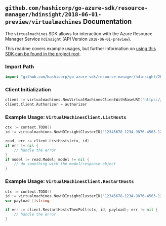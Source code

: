 
## `github.com/hashicorp/go-azure-sdk/resource-manager/hdinsight/2018-06-01-preview/virtualmachines` Documentation

The `virtualmachines` SDK allows for interaction with the Azure Resource Manager Service `hdinsight` (API Version `2018-06-01-preview`).

This readme covers example usages, but further information on [using this SDK can be found in the project root](https://github.com/hashicorp/go-azure-sdk/tree/main/docs).

### Import Path

```go
import "github.com/hashicorp/go-azure-sdk/resource-manager/hdinsight/2018-06-01-preview/virtualmachines"
```


### Client Initialization

```go
client := virtualmachines.NewVirtualMachinesClientWithBaseURI("https://management.azure.com")
client.Client.Authorizer = authorizer
```


### Example Usage: `VirtualMachinesClient.ListHosts`

```go
ctx := context.TODO()
id := virtualmachines.NewHDInsightClusterID("12345678-1234-9876-4563-123456789012", "example-resource-group", "clusterValue")

read, err := client.ListHosts(ctx, id)
if err != nil {
	// handle the error
}
if model := read.Model; model != nil {
	// do something with the model/response object
}
```


### Example Usage: `VirtualMachinesClient.RestartHosts`

```go
ctx := context.TODO()
id := virtualmachines.NewHDInsightClusterID("12345678-1234-9876-4563-123456789012", "example-resource-group", "clusterValue")
var payload []string

if err := client.RestartHostsThenPoll(ctx, id, payload); err != nil {
	// handle the error
}
```
